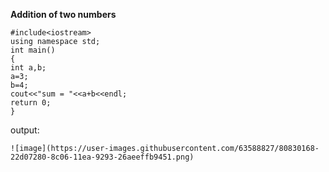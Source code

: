 **Addition of two numbers**

```
#include<iostream>
using namespace std;
int main()
{
int a,b;
a=3;
b=4;
cout<<"sum = "<<a+b<<endl;
return 0;
}
```

output:

    ![image](https://user-images.githubusercontent.com/63588827/80830168-22d07280-8c06-11ea-9293-26aeeffb9451.png)
